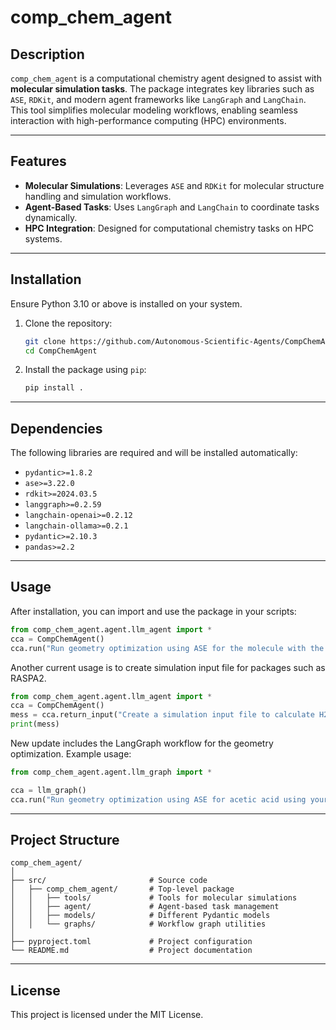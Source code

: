 # comp_chem_agent

## Description

`comp_chem_agent` is a computational chemistry agent designed to assist with **molecular simulation tasks**. The package integrates key libraries such as `ASE`, `RDKit`, and modern agent frameworks like `LangGraph` and `LangChain`. This tool simplifies molecular modeling workflows, enabling seamless interaction with high-performance computing (HPC) environments.

---

## Features

- **Molecular Simulations**: Leverages `ASE` and `RDKit` for molecular structure handling and simulation workflows.
- **Agent-Based Tasks**: Uses `LangGraph` and `LangChain` to coordinate tasks dynamically.
- **HPC Integration**: Designed for computational chemistry tasks on HPC systems.

---

## Installation

Ensure Python 3.10 or above is installed on your system.

1. Clone the repository:

   ```bash
   git clone https://github.com/Autonomous-Scientific-Agents/CompChemAgent.git
   cd CompChemAgent
   ```

2. Install the package using `pip`:

   ```bash
   pip install .
   ```

---

## Dependencies

The following libraries are required and will be installed automatically:

- `pydantic>=1.8.2`
- `ase>=3.22.0`
- `rdkit>=2024.03.5`
- `langgraph>=0.2.59`
- `langchain-openai>=0.2.12`
- `langchain-ollama>=0.2.1`
- `pydantic>=2.10.3`
- `pandas>=2.2`

---

## Usage

After installation, you can import and use the package in your scripts:

```python
from comp_chem_agent.agent.llm_agent import *
cca = CompChemAgent()
cca.run("Run geometry optimization using ASE for the molecule with the smiles c1ccccc1 using your available tools.")
```

Another current usage is to create simulation input file for packages such as RASPA2.

```python
from comp_chem_agent.agent.llm_agent import *
cca = CompChemAgent()
mess = cca.return_input("Create a simulation input file to calculate H2 adsorption in a MOF named IRMOF1.cif at 77K and 100 bar using a 2 3 4 unit cell")
print(mess)
```

New update includes the LangGraph workflow for the geometry optimization. Example usage:

```python
from comp_chem_agent.agent.llm_graph import *

cca = llm_graph()
cca.run("Run geometry optimization using ASE for acetic acid using your available tools.")
```
---

## Project Structure

```
comp_chem_agent/
│
├── src/                       # Source code
│   ├── comp_chem_agent/       # Top-level package
│   │   ├── tools/             # Tools for molecular simulations
│   │   ├── agent/             # Agent-based task management
│   │   ├── models/            # Different Pydantic models
│   │   └── graphs/            # Workflow graph utilities
│
├── pyproject.toml             # Project configuration
└── README.md                  # Project documentation
```

---

## License

This project is licensed under the MIT License.
